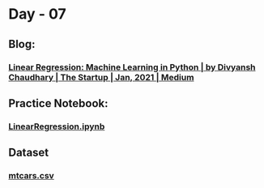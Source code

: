 # Day - 07
## Blog:
### [Linear Regression: Machine Learning in Python | by Divyansh Chaudhary | The Startup | Jan, 2021 | Medium](https://medium.com/swlh/linear-regression-machine-learning-in-python-227f062bd07c)
## Practice Notebook:
### [LinearRegression.ipynb](https://github.com/itsDV7/Internity-Practice-Notebooks/blob/main/Day-07/LinearRegression.ipynb)
## Dataset
### [mtcars.csv](https://github.com/itsDV7/Internity-Practice-Notebooks/blob/main/Day-07/mtcars.csv)
